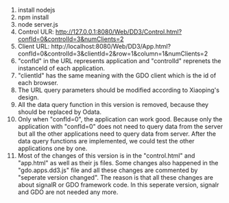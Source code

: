 1. install nodejs
2. npm install
3. node server.js
4. Control ULR: http://127.0.0.1:8080/Web/DD3/Control.html?confId=0&controlId=3&numClients=2
5. Client URL: http://localhost:8080/Web/DD3/App.html?confId=0&controlId=3&clientId=2&row=1&column=1&numClients=2
6. "confId" in the URL represents application and "controlId" reprenets the instanceId of each application.
7. "clientId" has the same meaning with the GDO client which is the id of each browser.
8. The URL query parameters should be modified according to Xiaoping's design.
9. All the data query function in this version is removed, because they should be replaced by Odata.
10. Only when "confId=0", the application can work good. Because only the application with "confId=0" does not need to query data from the server but all the other applications need to query data from server. After the data query functions are implemented, we could test the other applications one by one.
11. Most of the changes of this version is in the "control.html" and "app.html" as well as their js files. Some changes also happened in the "gdo.apps.dd3.js" file and all these changes are commented by "seperate version changed". The reason is that all these changes are about signalR or GDO framework code. In this seperate version, signalr and GDO are not needed any more.
